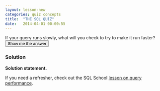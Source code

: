 ```yaml
---
layout: lesson-new
categories: quiz concepts
title:  "THE SQL QUIZ"
date:   2014-04-01 00:00:55
---
```


<div class="quiz-question">
  If your query runs slowly, what will you check to try to make it run faster?
</div>

<div class="quiz-answer-button">
  <button type="button" class="btn btn-default btn-lg">
    Show me the answer
  </button>
</div>

<div class="quiz-answer">
  <h3>Solution</h3>
  <strong>Solution statement.</strong>
  <p>If you need a refresher, check out the SQL School <a href="/advanced/faster-queries.html">lesson on query performance</a>.</p>
</div>